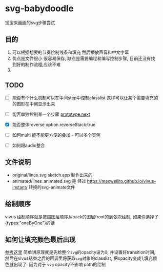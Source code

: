 # svg-babydoodle
宝宝来画画的svg步骤尝试

## 目的
1. 可以根据想要的节奏绘制线条和填充 然后播放声音和中文字幕
2. 优点是文件很小 很容易保存, 缺点是需要编程和编写控制步骤, 目前还没有找到好的制作流程,应该不难
3. 

## TODO
- [ ] 能否有个什么机制可以在中间step中控制classlist 这样可以让某个需要填充的的图形在中间显示出来
- [ ] 能否单独控制某一个步骤 [prototype.next](https://github.com/maxwellito/vivus/issues/85)
- [x] 能否整体reverse  option.reverseStack:true
- [ ] 如何multi 能不能更方便的叠加 - 可以多个实例
- [ ] 如何跟audio整合


## 文件说明

* original/lines.svg sketch.app 制作出来的
* animated/lines_animated.svg 是 经过 https://maxwellito.github.io/vivus-instant/ 转换的svg-animate文件



## 绘制顺序
vivus 绘制顺序就是按照图层顺序从back的图层front的到依次绘制, 如果你选择了{types:"oneByOne"}的话


## 如何让填充颜色最后出现 
[参考这里](https://github.com/maxwellito/vivus/blob/master/hacks.md)
简单讲原理就是先给整个`svg`的opacity设为0, 并设置好transition时间, 然后在vivus结束之后的回调里将获取`svg`对象的classlist,
把opacity变成1,填充颜色就出现了. 因为对于 `svg` opacity不影响 path的绘制
